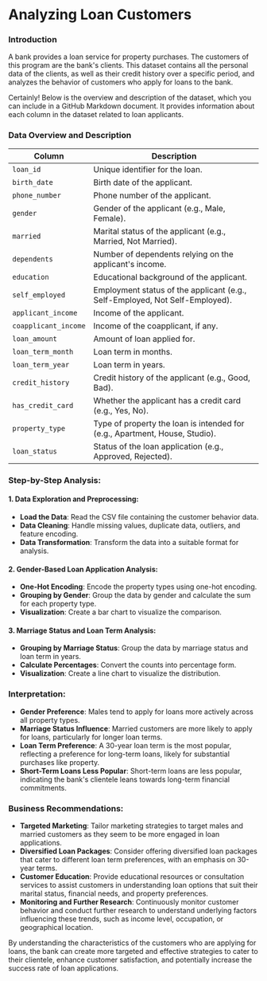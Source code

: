 # Analyzing Loan Customers

### Introduction
A bank provides a loan service for property purchases. The customers of this program are the bank's clients. This dataset contains all the personal data of the clients, as well as their credit history over a specific period, and analyzes the behavior of customers who apply for loans to the bank.

Certainly! Below is the overview and description of the dataset, which you can include in a GitHub Markdown document. It provides information about each column in the dataset related to loan applicants.

### Data Overview and Description

| Column               | Description                                                                                          |
|----------------------|------------------------------------------------------------------------------------------------------|
| `loan_id`            | Unique identifier for the loan.                                                                      |
| `birth_date`         | Birth date of the applicant.                                                                         |
| `phone_number`       | Phone number of the applicant.                                                                       |
| `gender`             | Gender of the applicant (e.g., Male, Female).                                                        |
| `married`            | Marital status of the applicant (e.g., Married, Not Married).                                        |
| `dependents`         | Number of dependents relying on the applicant's income.                                              |
| `education`          | Educational background of the applicant.                                                             |
| `self_employed`      | Employment status of the applicant (e.g., Self-Employed, Not Self-Employed).                         |
| `applicant_income`   | Income of the applicant.                                                                             |
| `coapplicant_income` | Income of the coapplicant, if any.                                                                   |
| `loan_amount`        | Amount of loan applied for.                                                                          |
| `loan_term_month`    | Loan term in months.                                                                                 |
| `loan_term_year`     | Loan term in years.                                                                                  |
| `credit_history`     | Credit history of the applicant (e.g., Good, Bad).                                                   |
| `has_credit_card`    | Whether the applicant has a credit card (e.g., Yes, No).                                             |
| `property_type`      | Type of property the loan is intended for (e.g., Apartment, House, Studio).                          |
| `loan_status`        | Status of the loan application (e.g., Approved, Rejected).                                           |

### Step-by-Step Analysis:
#### 1. Data Exploration and Preprocessing:
   - **Load the Data**: Read the CSV file containing the customer behavior data.
   - **Data Cleaning**: Handle missing values, duplicate data, outliers, and feature encoding.
   - **Data Transformation**: Transform the data into a suitable format for analysis.

#### 2. Gender-Based Loan Application Analysis:
   - **One-Hot Encoding**: Encode the property types using one-hot encoding.
   - **Grouping by Gender**: Group the data by gender and calculate the sum for each property type.
   - **Visualization**: Create a bar chart to visualize the comparison.

#### 3. Marriage Status and Loan Term Analysis:
   - **Grouping by Marriage Status**: Group the data by marriage status and loan term in years.
   - **Calculate Percentages**: Convert the counts into percentage form.
   - **Visualization**: Create a line chart to visualize the distribution.

### Interpretation:
- **Gender Preference**: Males tend to apply for loans more actively across all property types.
- **Marriage Status Influence**: Married customers are more likely to apply for loans, particularly for longer loan terms.
- **Loan Term Preference**: A 30-year loan term is the most popular, reflecting a preference for long-term loans, likely for substantial purchases like property.
- **Short-Term Loans Less Popular**: Short-term loans are less popular, indicating the bank's clientele leans towards long-term financial commitments.

### Business Recommendations:
- **Targeted Marketing**: Tailor marketing strategies to target males and married customers as they seem to be more engaged in loan applications.
- **Diversified Loan Packages**: Consider offering diversified loan packages that cater to different loan term preferences, with an emphasis on 30-year terms.
- **Customer Education**: Provide educational resources or consultation services to assist customers in understanding loan options that suit their marital status, financial needs, and property preferences.
- **Monitoring and Further Research**: Continuously monitor customer behavior and conduct further research to understand underlying factors influencing these trends, such as income level, occupation, or geographical location.

By understanding the characteristics of the customers who are applying for loans, the bank can create more targeted and effective strategies to cater to their clientele, enhance customer satisfaction, and potentially increase the success rate of loan applications.
